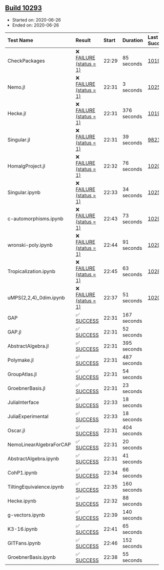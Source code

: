 ## [Build 10293](https://oscarci.mathematik.uni-kl.de/job/oscar/10293/)

* Started on: 2020-06-26
* Ended on: 2020-06-26

| Test Name    | Result | Start | Duration | Last Success | First Failure |
|:-------------|:-------|:------|:---------|:-------------|:--------------|
| CheckPackages | ❌ [FAILURE (status = 1)](https://oscarci.mathematik.uni-kl.de/job/oscar/10293/artifact/logs/build-10293/CheckPackages.log) | 22:29 | 85 seconds | [10197](https://oscarci.mathematik.uni-kl.de/job/oscar/10197/) | [10198](https://oscarci.mathematik.uni-kl.de/job/oscar/10198/) |
| Nemo.jl | ❌ [FAILURE (status = 1)](https://oscarci.mathematik.uni-kl.de/job/oscar/10293/artifact/logs/build-10293/Nemo.jl.log) | 22:31 | 3 seconds | [10252](https://oscarci.mathematik.uni-kl.de/job/oscar/10252/) | [10253](https://oscarci.mathematik.uni-kl.de/job/oscar/10253/) |
| Hecke.jl | ❌ [FAILURE (status = 1)](https://oscarci.mathematik.uni-kl.de/job/oscar/10293/artifact/logs/build-10293/Hecke.jl.log) | 22:31 | 376 seconds | [10197](https://oscarci.mathematik.uni-kl.de/job/oscar/10197/) | [10198](https://oscarci.mathematik.uni-kl.de/job/oscar/10198/) |
| Singular.jl | ❌ [FAILURE (status = 1)](https://oscarci.mathematik.uni-kl.de/job/oscar/10293/artifact/logs/build-10293/Singular.jl.log) | 22:31 | 39 seconds | [9821](https://oscarci.mathematik.uni-kl.de/job/oscar/9821/) | [9822](https://oscarci.mathematik.uni-kl.de/job/oscar/9822/) |
| HomalgProject.jl | ❌ [FAILURE (status = 1)](https://oscarci.mathematik.uni-kl.de/job/oscar/10293/artifact/logs/build-10293/HomalgProject.jl.log) | 22:32 | 76 seconds | [10209](https://oscarci.mathematik.uni-kl.de/job/oscar/10209/) | [10210](https://oscarci.mathematik.uni-kl.de/job/oscar/10210/) |
| Singular.ipynb | ❌ [FAILURE (status = 1)](https://oscarci.mathematik.uni-kl.de/job/oscar/10293/artifact/logs/build-10293/Singular.ipynb.log) | 22:33 | 34 seconds | [10252](https://oscarci.mathematik.uni-kl.de/job/oscar/10252/) | [10253](https://oscarci.mathematik.uni-kl.de/job/oscar/10253/) |
| c-automorphisms.ipynb | ❌ [FAILURE (status = 1)](https://oscarci.mathematik.uni-kl.de/job/oscar/10293/artifact/logs/build-10293/c-automorphisms.ipynb.log) | 22:43 | 73 seconds | [10291](https://oscarci.mathematik.uni-kl.de/job/oscar/10291/) | [10292](https://oscarci.mathematik.uni-kl.de/job/oscar/10292/) |
| wronski-poly.ipynb | ❌ [FAILURE (status = 1)](https://oscarci.mathematik.uni-kl.de/job/oscar/10293/artifact/logs/build-10293/wronski-poly.ipynb.log) | 22:44 | 91 seconds | [10290](https://oscarci.mathematik.uni-kl.de/job/oscar/10290/) | [10291](https://oscarci.mathematik.uni-kl.de/job/oscar/10291/) |
| Tropicalization.ipynb | ❌ [FAILURE (status = 1)](https://oscarci.mathematik.uni-kl.de/job/oscar/10293/artifact/logs/build-10293/Tropicalization.ipynb.log) | 22:45 | 63 seconds | [10288](https://oscarci.mathematik.uni-kl.de/job/oscar/10288/) | [10289](https://oscarci.mathematik.uni-kl.de/job/oscar/10289/) |
| uMPS(2,2,4)_0dim.ipynb | ❌ [FAILURE (status = 1)](https://oscarci.mathematik.uni-kl.de/job/oscar/10293/artifact/logs/build-10293/uMPS-2-2-4-_0dim.ipynb.log) | 22:37 | 51 seconds | [10209](https://oscarci.mathematik.uni-kl.de/job/oscar/10209/) | [10210](https://oscarci.mathematik.uni-kl.de/job/oscar/10210/) |
| GAP | ✅ [SUCCESS](https://oscarci.mathematik.uni-kl.de/job/oscar/10293/artifact/logs/build-10293/GAP.log) | 22:31 | 167 seconds |  |  |
| GAP.jl | ✅ [SUCCESS](https://oscarci.mathematik.uni-kl.de/job/oscar/10293/artifact/logs/build-10293/GAP.jl.log) | 22:31 | 52 seconds |  |  |
| AbstractAlgebra.jl | ✅ [SUCCESS](https://oscarci.mathematik.uni-kl.de/job/oscar/10293/artifact/logs/build-10293/AbstractAlgebra.jl.log) | 22:31 | 395 seconds |  |  |
| Polymake.jl | ✅ [SUCCESS](https://oscarci.mathematik.uni-kl.de/job/oscar/10293/artifact/logs/build-10293/Polymake.jl.log) | 22:31 | 487 seconds |  |  |
| GroupAtlas.jl | ✅ [SUCCESS](https://oscarci.mathematik.uni-kl.de/job/oscar/10293/artifact/logs/build-10293/GroupAtlas.jl.log) | 22:31 | 54 seconds |  |  |
| GroebnerBasis.jl | ✅ [SUCCESS](https://oscarci.mathematik.uni-kl.de/job/oscar/10293/artifact/logs/build-10293/GroebnerBasis.jl.log) | 22:31 | 23 seconds |  |  |
| JuliaInterface | ✅ [SUCCESS](https://oscarci.mathematik.uni-kl.de/job/oscar/10293/artifact/logs/build-10293/JuliaInterface.log) | 22:33 | 18 seconds |  |  |
| JuliaExperimental | ✅ [SUCCESS](https://oscarci.mathematik.uni-kl.de/job/oscar/10293/artifact/logs/build-10293/JuliaExperimental.log) | 22:33 | 18 seconds |  |  |
| Oscar.jl | ✅ [SUCCESS](https://oscarci.mathematik.uni-kl.de/job/oscar/10293/artifact/logs/build-10293/Oscar.jl.log) | 22:31 | 404 seconds |  |  |
| NemoLinearAlgebraForCAP | ✅ [SUCCESS](https://oscarci.mathematik.uni-kl.de/job/oscar/10293/artifact/logs/build-10293/NemoLinearAlgebraForCAP.log) | 22:31 | 20 seconds |  |  |
| AbstractAlgebra.ipynb | ✅ [SUCCESS](https://oscarci.mathematik.uni-kl.de/job/oscar/10293/artifact/logs/build-10293/AbstractAlgebra.ipynb.log) | 22:31 | 41 seconds |  |  |
| CohP1.ipynb | ✅ [SUCCESS](https://oscarci.mathematik.uni-kl.de/job/oscar/10293/artifact/logs/build-10293/CohP1.ipynb.log) | 22:34 | 66 seconds |  |  |
| TiltingEquivalence.ipynb | ✅ [SUCCESS](https://oscarci.mathematik.uni-kl.de/job/oscar/10293/artifact/logs/build-10293/TiltingEquivalence.ipynb.log) | 22:35 | 160 seconds |  |  |
| Hecke.ipynb | ✅ [SUCCESS](https://oscarci.mathematik.uni-kl.de/job/oscar/10293/artifact/logs/build-10293/Hecke.ipynb.log) | 22:32 | 88 seconds |  |  |
| g-vectors.ipynb | ✅ [SUCCESS](https://oscarci.mathematik.uni-kl.de/job/oscar/10293/artifact/logs/build-10293/g-vectors.ipynb.log) | 22:39 | 140 seconds |  |  |
| K3-16.ipynb | ✅ [SUCCESS](https://oscarci.mathematik.uni-kl.de/job/oscar/10293/artifact/logs/build-10293/K3-16.ipynb.log) | 22:41 | 65 seconds |  |  |
| GITFans.ipynb | ✅ [SUCCESS](https://oscarci.mathematik.uni-kl.de/job/oscar/10293/artifact/logs/build-10293/GITFans.ipynb.log) | 22:46 | 152 seconds |  |  |
| GroebnerBasis.ipynb | ✅ [SUCCESS](https://oscarci.mathematik.uni-kl.de/job/oscar/10293/artifact/logs/build-10293/GroebnerBasis.ipynb.log) | 22:38 | 55 seconds |  |  |
